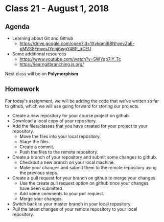 # Class 21 - August 1, 2018

## Agenda

* Learning about Git and Github
  * https://drive.google.com/open?id=1Xykqml88NhyevZaE-pMVS8FmvmJYnhj6wgY4BP_qCEU
* Some additional resources 
  * https://www.youtube.com/watch?v=SWYqp7iY_Tc
  * https://learngitbranching.js.org/

Next class will be on **Polymorphism**

## Homework

For today's assignment, we will be adding the code that we've written so far to github, which we will use going forward for storing our projects.

* Create a new repository for your course project on github.
* Download a local copy of your repository.
* Add the files/classes that you have created for your project to your repository.
  * Move the files into your local repository.
  * Stage the files.
  * Create a commit.
  * Push the files to the remote repository.
* Create a branch of your repository and submit some changes to github.
  * Checkout a new branch on your local machine.
  * Make your changes and submit them to the remote repository using the previous steps.
* Create a pull request for your branch on github to merge your changes.
  * Use the create pull request option on github once your changes have been submitted.
  * Add some comments to your pull request.
  * Merge your changes.
* Switch back to your master branch in your local repository.
* Pull the latest changes of your remote repository to your local repository.
